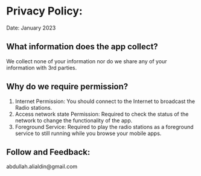 <h1>Privacy Policy:</h1>
Date: January 2023

<h2>What information does the app collect?</h2>
We collect none of your information nor do we share any of your information with 3rd parties.

<h2>Why do we require permission?</h2>
<ol>
  <li>Internet Permission: You should connect to the Internet to broadcast the Radio stations.
  <li>Access network state Permission: Required to check the status of the network to change the functionality of the app.
  <li>Foreground Service: Required to play the radio stations as a foreground service to still running while you browse your mobile apps.
</ol>
<h2>Follow and Feedback:</h2>
abdullah.alialdin@gmail.com
